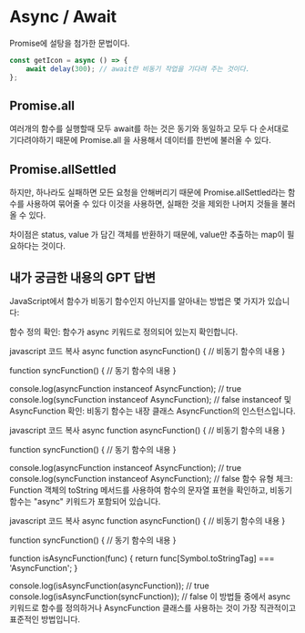 # Async / Await

Promise에 설탕을 첨가한 문법이다.

```js
const getIcon = async () => {
	await delay(300); // await란 비동기 작업을 기다려 주는 것이다.
};
```

## Promise.all

여러개의 함수를 실행할때 모두 await를 하는 것은 동기와 동일하고 모두 다 순서대로 기다려야하기 때문에
Promise.all 을 사용해서 데이터를 한번에 불러올 수 있다.

## Promise.allSettled

하지만, 하나라도 실패하면 모든 요청을 안해버리기 때문에 Promise.allSettled라는 함수를 사용하여 묶어줄 수 있다
이것을 사용하면, 실패한 것을 제외한 나머지 것들을 불러올 수 있다.

차이점은 status, value 가 담긴 객체를 반환하기 때문에, value만 추출하는 map이 필요하다는 것이다.

## 내가 궁금한 내용의 GPT 답변

JavaScript에서 함수가 비동기 함수인지 아닌지를 알아내는 방법은 몇 가지가 있습니다:

함수 정의 확인: 함수가 async 키워드로 정의되어 있는지 확인합니다.

javascript
코드 복사
async function asyncFunction() {
// 비동기 함수의 내용
}

function syncFunction() {
// 동기 함수의 내용
}

console.log(asyncFunction instanceof AsyncFunction); // true
console.log(syncFunction instanceof AsyncFunction); // false
instanceof 및 AsyncFunction 확인: 비동기 함수는 내장 클래스 AsyncFunction의 인스턴스입니다.

javascript
코드 복사
async function asyncFunction() {
// 비동기 함수의 내용
}

function syncFunction() {
// 동기 함수의 내용
}

console.log(asyncFunction instanceof AsyncFunction); // true
console.log(syncFunction instanceof AsyncFunction); // false
함수 유형 체크: Function 객체의 toString 메서드를 사용하여 함수의 문자열 표현을 확인하고, 비동기 함수는 "async" 키워드가 포함되어 있습니다.

javascript
코드 복사
async function asyncFunction() {
// 비동기 함수의 내용
}

function syncFunction() {
// 동기 함수의 내용
}

function isAsyncFunction(func) {
return func[Symbol.toStringTag] === 'AsyncFunction';
}

console.log(isAsyncFunction(asyncFunction)); // true
console.log(isAsyncFunction(syncFunction)); // false
이 방법들 중에서 async 키워드로 함수를 정의하거나 AsyncFunction 클래스를 사용하는 것이 가장 직관적이고 표준적인 방법입니다.

